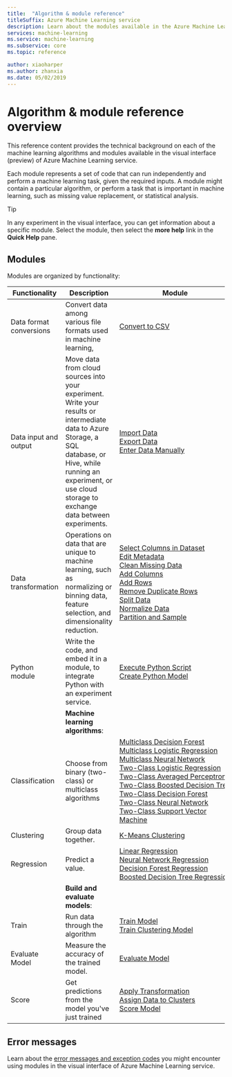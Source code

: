 ```yaml
---
title:  "Algorithm & module reference"
titleSuffix: Azure Machine Learning service
description: Learn about the modules available in the Azure Machine Learning visual interface
services: machine-learning
ms.service: machine-learning
ms.subservice: core
ms.topic: reference

author: xiaoharper
ms.author: zhanxia
ms.date: 05/02/2019
---
```

# Algorithm & module reference overview

This reference content provides the technical background on each of the machine learning algorithms and modules available in the visual interface (preview) of Azure Machine Learning service. 

Each module represents a set of code that can run independently and perform a machine learning task, given the required inputs. A module might contain a particular algorithm, or perform a task that is important in machine learning, such as missing value replacement, or statistical analysis. 

> [!TIP]
> In any experiment in the visual interface, you can get information about a specific module. Select the module, then select the **more help** link in the **Quick Help** pane.

## Modules

Modules are organized by functionality:

| Functionality | Description | Module |
| --- |--- | ---- | 
| Data format conversions | Convert data among various file formats used in machine learning, | [Convert to CSV ](convert-to-csv.md) |
| Data input and output | Move data from cloud sources into your experiment. Write your results or intermediate data to Azure Storage, a SQL database, or Hive, while running an experiment, or use cloud storage to exchange data between experiments.  | [Import Data](import-data.md)<br/>[Export Data](export-data.md)<br/>[Enter Data Manually](enter-data-manually.md) |
| Data transformation | Operations on data that are unique to machine learning, such as normalizing or binning data, feature selection, and dimensionality reduction.| [Select Columns in Dataset](select-columns-in-dataset.md) <br/> [Edit Metadata](edit-metadata.md) <br/> [Clean Missing Data](clean-missing-data.md) <br/> [Add Columns](add-columns.md) <br/> [Add Rows](add-rows.md) <br/> [Remove Duplicate Rows](remove-duplicate-rows.md) <br/> [Split Data](split-data.md) <br/> [Normalize Data](normalize-data.md) <br/> [Partition and Sample](partition-and-sample.md) |
| Python module | Write the code, and embed it in a module, to integrate Python with an experiment service. | [Execute Python Script](execute-python-script.md)   <br/> [Create Python Model](create-python-model.md)
|  | **Machine learning algorithms**: | | 
| Classification | Choose from binary (two-class) or multiclass algorithms| [Multiclass Decision Forest](multiclass-decision-forest.md) <br/> [Multiclass Logistic Regression](multiclass-logistic-regression.md)  <br/> [Multiclass Neural Network](multiclass-neural-network.md)  <br/>  [Two-Class Logistic Regression](two-class-logistic-regression.md)  <br/>[Two-Class Averaged Perceptron](two-class-averaged-perceptron.md) <br/> [Two-Class&nbsp;Boosted&nbsp;Decision&nbsp;Tree](two-class-boosted-decision-tree.md)  <br/> [Two-Class Decision Forest](two-class-decision-forest.md)  <br/> [Two-Class Neural Network](two-class-neural-network.md)  <br/> [Two-Class Support Vector Machine](two-class-support-vector-machine.md) 
| Clustering | Group data together. | [K-Means Clustering](k-means-clustering.md)
| Regression | Predict a value. | [Linear Regression](linear-regression.md)  <br/> [Neural Network Regression](neural-network-regression.md)  <br/> [Decision Forest Regression](decision-forest-regression.md)  <br/> [Boosted&nbsp;Decision&nbsp;Tree&nbsp;Regression](boosted-decision-tree-regression.md)
|  | **Build and evaluate models**: | | 
| Train   | Run data through the algorithm | [Train Model](train-model.md)  <br/> [Train Clustering Model](train-clustering-model.md)    |
| Evaluate Model | Measure the accuracy of the trained model. |  [Evaluate Model](evaluate-model.md)
| Score | Get predictions from the model you've just trained | [Apply Transformation](apply-transformation.md)  <br/> [Assign&nbsp;Data&nbsp;to&nbsp;Clusters](assign-data-to-clusters.md) <br/> [Score Model](score-model.md)


## Error messages

Learn about the [error messages and exception codes](machine-learning-module-error-codes.md)  you might encounter using modules in the visual interface of Azure Machine Learning service.
